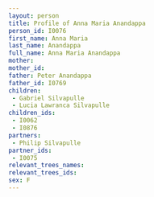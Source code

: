 ```yaml
---
layout: person
title: Profile of Anna Maria Anandappa
person_id: I0076
first_name: Anna Maria
last_name: Anandappa
full_name: Anna Maria Anandappa
mother: 
mother_id: 
father: Peter Anandappa
father_id: I0769
children:
 - Gabriel Silvapulle
 - Lucia Lawranca Silvapulle
children_ids:
 - I0062
 - I0876
partners:
 - Philip Silvapulle
partner_ids:
 - I0075
relevant_trees_names:
relevant_trees_ids:
sex: F
---
```



